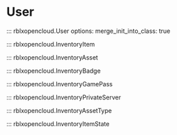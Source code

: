 # User

::: rblxopencloud.User
    options:
        merge_init_into_class: true

::: rblxopencloud.InventoryItem

::: rblxopencloud.InventoryAsset

::: rblxopencloud.InventoryBadge

::: rblxopencloud.InventoryGamePass

::: rblxopencloud.InventoryPrivateServer

::: rblxopencloud.InventoryAssetType

::: rblxopencloud.InventoryItemState